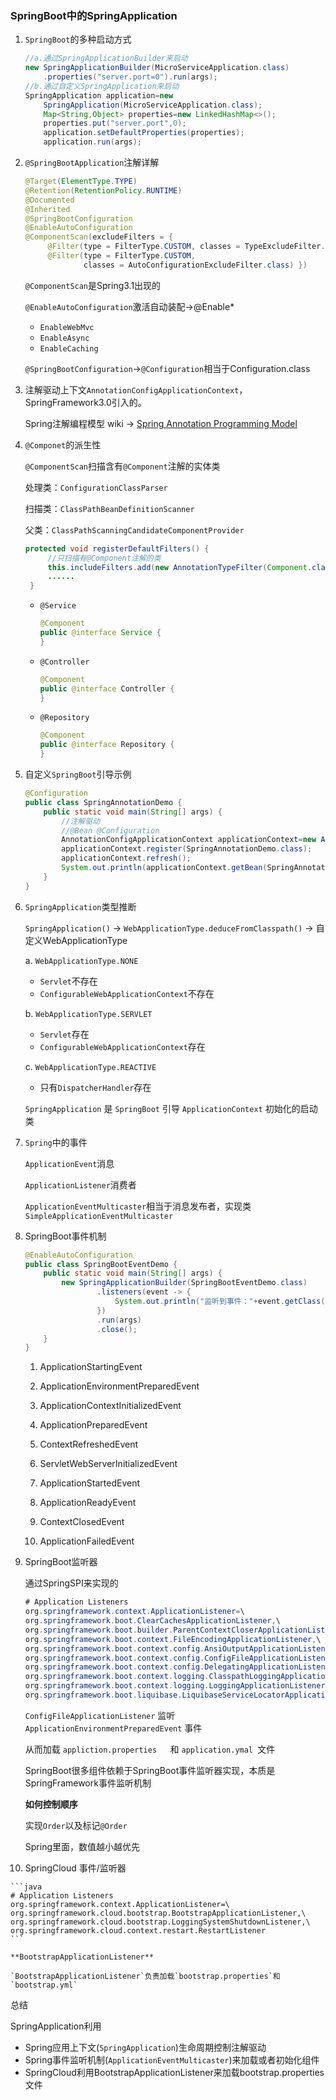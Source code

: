 ### SpringBoot中的SpringApplication

1. `SpringBoot`的多种启动方式

   ```java
   //a.通过SpringApplicationBuilder来启动
   new SpringApplicationBuilder(MicroServiceApplication.class)
       .properties("server.port=0").run(args);
   //b.通过自定义SpringApplication来启动
   SpringApplication application=new 
       SpringApplication(MicroServiceApplication.class);
       Map<String,Object> properties=new LinkedHashMap<>();
       properties.put("server.port",0);
       application.setDefaultProperties(properties);
       application.run(args);
   ```

2. `@SpringBootApplication`注解详解

   ```java
   @Target(ElementType.TYPE)
   @Retention(RetentionPolicy.RUNTIME)
   @Documented
   @Inherited
   @SpringBootConfiguration
   @EnableAutoConfiguration
   @ComponentScan(excludeFilters = {
   		@Filter(type = FilterType.CUSTOM, classes = TypeExcludeFilter.class),
   		@Filter(type = FilterType.CUSTOM,
   				classes = AutoConfigurationExcludeFilter.class) })
   ```

   `@ComponentScan`是Spring3.1出现的

   `@EnableAutoConfiguration`激活自动装配->@Enable*

   * `EnableWebMvc`
   * `EnableAsync`
   * `EnableCaching`

   `@SpringBootConfiguration`->`@Configuration`相当于Configuration.class

3. 注解驱动上下文`AnnotationConfigApplicationContext`，SpringFramework3.0引入的。

   Spring注解编程模型 wiki -> [Spring Annotation Programming Model](<https://github.com/spring-projects/spring-framework/wiki/Spring-Annotation-Programming-Model>)

4. `@Componet`的派生性

   `@ComponentScan`扫描含有`@Component`注解的实体类

   处理类：`ConfigurationClassParser`

   扫描类：`ClassPathBeanDefinitionScanner`

   父类：`ClassPathScanningCandidateComponentProvider`

   ```java
   protected void registerDefaultFilters() {
       	//只扫描有@Component注解的类
   		this.includeFilters.add(new AnnotationTypeFilter(Component.class));
   		......
   	}
   ```

   * `@Service`

     ```java
     @Component
     public @interface Service {
     }
     ```

   * `@Controller`

     ```java
     @Component
     public @interface Controller {
     }
     ```

   * `@Repository`

     ```java
     @Component
     public @interface Repository {
     }
     ```

5. 自定义`SpringBoot`引导示例

   ```java
   @Configuration
   public class SpringAnnotationDemo {
       public static void main(String[] args) {
           //注解驱动
           //@Bean @Configuration
           AnnotationConfigApplicationContext applicationContext=new AnnotationConfigApplicationContext();
           applicationContext.register(SpringAnnotationDemo.class);
           applicationContext.refresh();
           System.out.println(applicationContext.getBean(SpringAnnotationDemo.class));
       }
   }
   
   ```

6. `SpringApplication`类型推断

   `SpringApplication()` -> `WebApplicationType.deduceFromClasspath()` -> 自定义WebApplicationType

   a. `WebApplicationType.NONE`

   * `Servlet`不存在
   * `ConfigurableWebApplicationContext`不存在

   b. `WebApplicationType.SERVLET`

   * `Servlet`存在
   * `ConfigurableWebApplicationContext`存在

   c. `WebApplicationType.REACTIVE`

   * 只有`DispatcherHandler`存在

   `SpringApplication` 是 `SpringBoot` 引导 `ApplicationContext` 初始化的启动类

7. `Spring`中的事件

   `ApplicationEvent`消息

   `ApplicationListener`消费者

   `ApplicationEventMulticaster`相当于消息发布者，实现类`SimpleApplicationEventMulticaster`

8. SpringBoot事件机制

   ```java
   @EnableAutoConfiguration
   public class SpringBootEventDemo {
       public static void main(String[] args) {
           new SpringApplicationBuilder(SpringBootEventDemo.class)
                   .listeners(event -> {
                       System.out.println("监听到事件："+event.getClass().getSimpleName());
                   })
                   .run(args)
                   .close();
       }
   }
   ```

   1. ApplicationStartingEvent

   2. ApplicationEnvironmentPreparedEvent

   3. ApplicationContextInitializedEvent

   4. ApplicationPreparedEvent

   5. ContextRefreshedEvent

   6. ServletWebServerInitializedEvent

   7. ApplicationStartedEvent

   8. ApplicationReadyEvent

   9. ContextClosedEvent
   10. ApplicationFailedEvent

9. SpringBoot监听器

   通过SpringSPI来实现的

   ```java
   # Application Listeners
   org.springframework.context.ApplicationListener=\
   org.springframework.boot.ClearCachesApplicationListener,\
   org.springframework.boot.builder.ParentContextCloserApplicationListener,\
   org.springframework.boot.context.FileEncodingApplicationListener,\
   org.springframework.boot.context.config.AnsiOutputApplicationListener,\
   org.springframework.boot.context.config.ConfigFileApplicationListener,\
   org.springframework.boot.context.config.DelegatingApplicationListener,\
   org.springframework.boot.context.logging.ClasspathLoggingApplicationListener,\
   org.springframework.boot.context.logging.LoggingApplicationListener,\
   org.springframework.boot.liquibase.LiquibaseServiceLocatorApplicationListener
   ```

   `ConfigFileApplicationListener` 监听 `ApplicationEnvironmentPreparedEvent` 事件

   从而加载 `appliction.properties   `和 `application.ymal `文件

   SpringBoot很多组件依赖于SpringBoot事件监听器实现，本质是SpringFramework事件监听机制

   **如何控制顺序**

   实现`Order`以及标记`@Order`

   Spring里面，数值越小越优先

10.  SpringCloud 事件/监听器

    ```java
    # Application Listeners
    org.springframework.context.ApplicationListener=\
    org.springframework.cloud.bootstrap.BootstrapApplicationListener,\
    org.springframework.cloud.bootstrap.LoggingSystemShutdownListener,\
    org.springframework.cloud.context.restart.RestartListener
    ```

    **BootstrapApplicationListener**

    `BootstrapApplicationListener`负责加载`bootstrap.properties`和`bootstrap.yml`

总结

SpringApplication利用

* Spring应用上下文(`SpringApplication`)生命周期控制注解驱动
* Spring事件监听机制(`ApplicationEventMulticaster`)来加载或者初始化组件
* SpringCloud利用BootstrapApplicationListener来加载bootstrap.properties文件